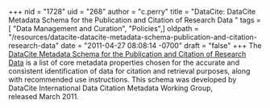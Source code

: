 +++
nid = "1728"
uid = "268"
author = "c.perry"
title = "DataCite: DataCite Metadata Schema for the Publication and Citation of Research Data "
tags = [ "Data Management and Curation", "Policies",]
oldpath = "/resources/datacite-datacite-metadata-schema-publication-and-citation-research-data"
date = "2011-04-27 08:08:14 -0700"
draft = "false"
+++
The [DataCite Metadata Schema for the Publication and Citation of
Research
Data](http://schema.datacite.org/meta/kernel-2.1/doc/DataCite-MetadataKernel_v2.1.pdf)
is a list of core metadata properties chosen for the accurate and
consistent identification of data for citation and retrieval purposes,
along with recommended use instructions. This schema was developed by
DataCite International Data Citation Metadata Working Group,
released March 2011.
